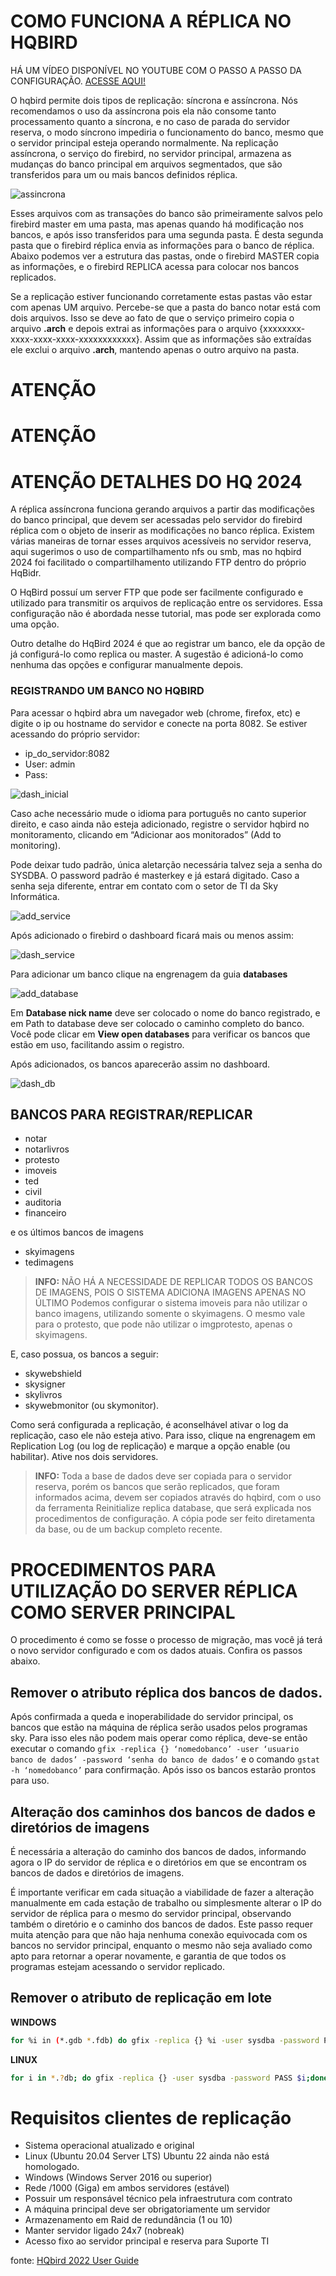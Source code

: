 # COMO FUNCIONA A RÉPLICA NO HQBIRD

HÁ UM VÍDEO DISPONÍVEL NO YOUTUBE COM O PASSO A PASSO DA CONFIGURAÇÃO. [ACESSE AQUI!](https://www.youtube.com/watch?v=GdzeRQxoDgE)

O hqbird permite dois tipos de replicação: síncrona e assíncrona. Nós recomendamos o uso da assíncrona pois ela não consome tanto processamento quanto a síncrona, e no caso de parada do servidor reserva, o modo síncrono impediria o funcionamento do banco, mesmo que o servidor principal esteja operando normalmente.
Na replicação assíncrona, o serviço do firebird, no servidor principal, armazena as mudanças do  banco principal em arquivos segmentados, que são transferidos para um ou mais bancos definidos réplica.

![assincrona](https://ib-aid.com/download/docs/hqbirduserguide/images/6.1.png)

Esses arquivos com as transações do banco são primeiramente salvos pelo firebird master em uma pasta, mas apenas quando há modificação nos bancos, e após isso transferidos para uma segunda pasta. É desta segunda pasta que o firebird réplica envia as informações para o banco de réplica.
Abaixo podemos ver a estrutura das pastas, onde o firebird MASTER copia as informações, e o firebird REPLICA acessa para colocar nos bancos replicados.


Se a replicação estiver funcionando corretamente estas pastas vão estar com apenas UM arquivo. Percebe-se que a pasta do banco notar está com dois arquivos. Isso se deve ao fato de que o serviço primeiro copia o arquivo **.arch** e depois extrai as informações para o arquivo {xxxxxxxx-xxxx-xxxx-xxxx-xxxxxxxxxxxx}. Assim que as informações são extraídas ele exclui o arquivo **.arch**, mantendo apenas o outro arquivo na pasta.

# ATENÇÃO
# ATENÇÃO
# ATENÇÃO DETALHES DO HQ 2024

A réplica assíncrona funciona gerando arquivos a partir das modificações do banco principal, que devem ser acessadas pelo servidor do firebird réplica com o objeto de inserir as modificações no banco réplica.
Existem várias maneiras de tornar esses arquivos acessíveis no servidor reserva, aqui sugerimos o uso de compartilhamento nfs ou smb, mas no hqbird 2024 foi facilitado o compartilhamento utilizando FTP dentro do próprio HqBidr.

O HqBird possuí um server FTP que pode ser facilmente configurado e utilizado para transmitir os arquivos de replicação entre os servidores.
Essa configuração não é abordada nesse tutorial, mas pode ser explorada como uma opção.

Outro detalhe do HqBird 2024 é que ao registrar um banco, ele da opção de já configurá-lo como replica ou master. A sugestão é adicioná-lo como nenhuma das opções e configurar manualmente depois.

### REGISTRANDO UM BANCO NO HQBIRD

Para acessar o hqbird abra um navegador web (chrome, firefox, etc) e digite o ip ou hostname do servidor e conecte na porta 8082. Se estiver acessando do próprio servidor:
- ip_do_servidor:8082
- User: admin
- Pass: 

![dash_inicial](https://ib-aid.com/download/docs/hqbirduserguide/images/3.1.2.png)

Caso ache necessário mude o idioma para português no canto superior direito, e caso ainda não esteja adicionado, registre o servidor hqbird no monitoramento, clicando em “Adicionar aos monitorados” (Add to monitoring).

Pode deixar tudo padrão, única aletarção necessária talvez seja a senha do SYSDBA. O password padrão é masterkey e já estará digitado. Caso a senha seja diferente, entrar em contato com o setor de TI da Sky Informática.

![add_service](https://ib-aid.com/download/docs/hqbirduserguide/images/3.1.3.png)

Após adicionado o firebird o dashboard ficará mais ou menos assim:

![dash_service](https://ib-aid.com/download/docs/hqbirduserguide/images/3.1.4.png)

Para adicionar um banco clique na engrenagem da guia **databases**

![add_database](https://ib-aid.com/download/docs/hqbirduserguide/images/3.1.5.png)

Em **Database nick name** deve ser colocado o nome do banco registrado, e em Path to database deve ser colocado o caminho completo do banco.
Você pode clicar em **View open databases** para verificar os bancos que estão em uso, facilitando assim o registro.

Após adicionados, os bancos aparecerão assim no dashboard.

![dash_db](https://github.com/TI-SKY/replica-configuracao/blob/main/imagens_e_anexos/dash_databases.png?raw=true)

## BANCOS PARA REGISTRAR/REPLICAR
- notar
- notarlivros
- protesto
- imoveis
- ted
- civil
- auditoria
- financeiro

e os últimos bancos de imagens 
- skyimagens
- tedimagens 
 > **INFO:** NÃO HÁ A NECESSIDADE DE REPLICAR TODOS OS BANCOS DE IMAGENS, POIS O SISTEMA ADICIONA IMAGENS APENAS NO ÚLTIMO
 > Podemos configurar o sistema imoveis para não utilizar o banco imagens, utilizando somente o skyimagens. O mesmo vale para o protesto, que pode não utilizar o imgprotesto, apenas o skyimagens.

E, caso possua, os bancos a seguir:
- skywebshield
- skysigner
- skylivros 
- skywebmonitor (ou skymonitor). 


Como será configurada a replicação, é aconselhável ativar o log da replicação, caso ele não esteja ativo. Para isso, clique na engrenagem em Replication Log (ou log de replicação) e marque a opção enable (ou habilitar). Ative nos dois servidores.


> **INFO:** Toda a base de dados deve ser copiada para o servidor reserva, porém os bancos que serão replicados, que foram informados acima, devem ser copiados através do hqbird, com o uso da ferramenta Reinitialize replica database, que será explicada nos procedimentos de configuração.
> A cópia pode ser feito diretamenta da base, ou de um backup completo recente.



# PROCEDIMENTOS PARA UTILIZAÇÃO DO SERVER RÉPLICA COMO SERVER PRINCIPAL

O procedimento é como se fosse o processo de migração, mas você já terá o novo servidor configurado e com os dados atuais.
Confira os passos abaixo.

## Remover o atributo réplica dos bancos de dados.
		
Após confirmada a queda e inoperabilidade do servidor principal, os bancos que estão na máquina de réplica serão usados pelos programas sky. Para isso eles não podem mais operar como réplica, deve-se então executar o comando `gfix -replica {} ‘nomedobanco’ -user ‘usuario banco de dados’ -password ‘senha do banco de dados’` e o comando `gstat -h ‘nomedobanco’` para confirmação. Após isso os bancos estarão prontos para uso.


## Alteração dos caminhos dos bancos de dados e diretórios de imagens

É necessária a alteração do caminho dos bancos de dados, informando agora o IP do servidor de réplica e o diretórios em que se encontram os bancos de dados e diretórios de imagens. 

É importante verificar em cada situação a viabilidade de fazer a alteração manualmente em cada estação de trabalho ou simplesmente alterar o IP do servidor de réplica para o mesmo do servidor principal, observando também o diretório e o caminho dos bancos de dados. Este passo requer muita atenção para que não haja nenhuma conexão equivocada com os bancos no servidor principal, enquanto o mesmo não seja avaliado como apto para retornar a operar novamente, e garantia de que todos os programas estejam acessando o servidor replicado.


## Remover o atributo de replicação em lote

**WINDOWS**
```bash
for %i in (*.gdb *.fdb) do gfix -replica {} %i -user sysdba -password PASS
```

**LINUX**
```bash
for i in *.?db; do gfix -replica {} -user sysdba -password PASS $i;done
```






# Requisitos clientes de replicação

- Sistema operacional atualizado e original
- Linux (Ubuntu 20.04 Server LTS) Ubuntu 22 ainda não está homologado.
- Windows (Windows Server 2016 ou superior)
- Rede /1000 (Giga) em ambos servidores (estável)
- Possuir um responsável técnico pela infraestrutura com contrato
- A máquina principal deve ser obrigatoriamente um servidor
- Armazenamento em Raid de redundância (1 ou 10)
- Manter servidor ligado 24x7 (nobreak)
- Acesso fixo ao servidor principal e reserva para Suporte TI


fonte: [HQbird 2022 User Guide](https://ib-aid.com/download/docs/hqbirduserguide/userguide.html?v=4#_hqbird_enterprise_config)
